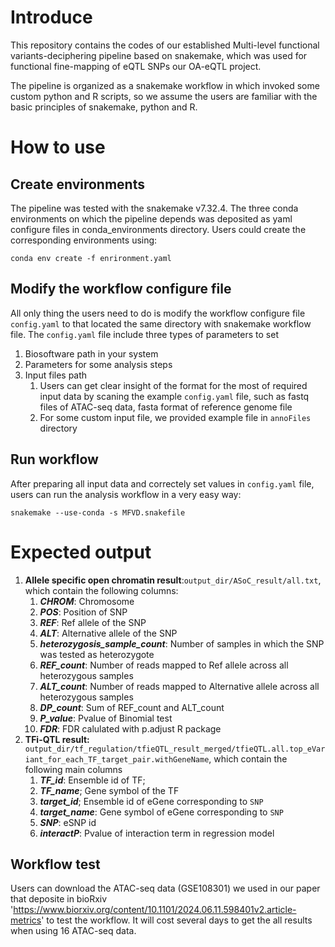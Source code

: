 # Introduce
This repository contains the codes of our established Multi-level functional variants-deciphering pipeline based on snakemake, which was used for functional fine-mapping of eQTL SNPs our OA-eQTL project. 

The pipeline is organized as a snakemake workflow in which invoked some custom python and R scripts, so we assume the users are familiar with the basic principles of snakemake, python and R.

# How to use
## Create environments
The pipeline was tested with the snakemake v7.32.4. The three conda environments on which the pipeline depends was deposited as yaml configure files in conda_environments directory. Users could create the corresponding environments using:
```
conda env create -f enrironment.yaml
```

## Modify the workflow configure file
All only thing the users need to do is modify the workflow configure file `config.yaml` to that located the same directory with snakemake workflow file. 
The `config.yaml` file include three types of parameters to set
1. Biosoftware path in your system
2. Parameters for some analysis steps
3. Input files path
   1. Users can get clear insight of the format for the most of required input data by scaning the example `config.yaml` file, such as fastq files of ATAC-seq data, fasta format of reference genome file
   2. For some custom input file, we provided example file in `annoFiles` directory
   
## Run workflow
After preparing all input data and correctely set values in `config.yaml` file, users can run the analysis workflow in a very easy way:
```
snakemake --use-conda -s MFVD.snakefile
```

# Expected output
1. **Allele specific open chromatin result**:`output_dir/ASoC_result/all.txt`, which contain the following columns:
	1. ***CHROM***: Chromosome
	2. ***POS***: Position of SNP
	3. ***REF***: Ref allele of the SNP
	4. ***ALT***: Alternative allele of the SNP
	5. ***heterozygosis_sample_count***: Number of samples in which the SNP was tested as heterozygote 
	6. ***REF_count***: Number of reads mapped to Ref allele across all heterozygous samples
	7. ***ALT_count***: Number of reads mapped to Alternative allele across all heterozygous samples
	8. ***DP_count***: Sum of REF_count and ALT_count
	9. ***P_value***: Pvalue of Binomial test
	10. ***FDR***: FDR calulated with p.adjust R package
2. **TFi-QTL result:** `output_dir/tf_regulation/tfieQTL_result_merged/tfieQTL.all.top_eVariant_for_each_TF_target_pair.withGeneName`, which contain the following main columns
	1. ***TF_id***: Ensemble id of TF; 
	2. ***TF_name***; Gene symbol of the TF
	3. ***target_id***; Ensemble id of eGene corresponding to `SNP`
	4. ***target_name***: Gene symbol of eGene corresponding to `SNP`
	5. ***SNP***: eSNP id
	6. ***interactP***: Pvalue of interaction term in regression model

## Workflow test
Users can download the ATAC-seq data (GSE108301) we used in our paper that deposite in bioRxiv 'https://www.biorxiv.org/content/10.1101/2024.06.11.598401v2.article-metrics' to test the workflow. It will cost several days to get the all results when using 16 ATAC-seq data. 
